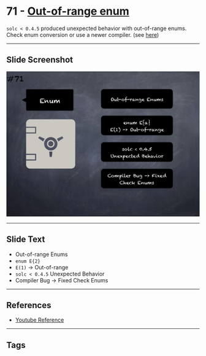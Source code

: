 # 71 - [Out-of-range enum](Out-of-range%20enum.md)

`solc < 0.4.5` produced unexpected behavior with out-of-range enums. Check enum conversion or use a newer compiler. (see [here](https://github.com/crytic/slither/wiki/Detector-Documentation#dangerous-enum-conversion))
___
## Slide Screenshot
![071.png](../../images/4.%20Pitfalls%20and%20Best%20Practices%20101/071.png)
___
## Slide Text
- Out-of-range Enums
- `enum E{2}`
- `E(1)` -> Out-of-range
- `solc < 0.4.5` Unexpected Behavior
- Compiler Bug -> Fixed Check Enums
___
## References
- [Youtube Reference](https://youtu.be/byA3MLLiKMM?t=539)
___
## Tags